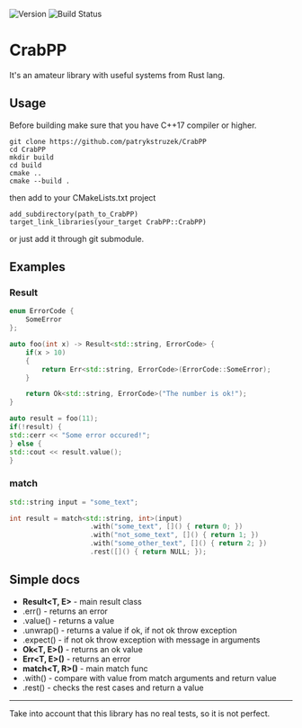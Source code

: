 ![Version](https://img.shields.io/badge/version-eternal_early_access-blue.svg)
![Build Status](https://img.shields.io/badge/build-passing-green.svg)

# CrabPP
It's an amateur library with useful systems from Rust lang.

## Usage

Before building make sure that you have C++17 compiler or higher.
```
git clone https://github.com/patrykstruzek/CrabPP
cd CrabPP
mkdir build
cd build
cmake ..
cmake --build .
```
then add to your CMakeLists.txt project
```
add_subdirectory(path_to_CrabPP)
target_link_libraries(your_target CrabPP::CrabPP)
```
or just add it through git submodule.

## Examples

### Result
```cpp
enum ErrorCode {
    SomeError
};

auto foo(int x) -> Result<std::string, ErrorCode> {
    if(x > 10)
    {
        return Err<std::string, ErrorCode>(ErrorCode::SomeError);
    }

    return Ok<std::string, ErrorCode>("The number is ok!");
}

auto result = foo(11);
if(!result) {
std::cerr << "Some error occured!";
} else {
std::cout << result.value();
}
```

### match
```cpp
std::string input = "some_text";

int result = match<std::string, int>(input)
                    .with("some_text", []() { return 0; })
                    .with("not_some_text", []() { return 1; })
                    .with("some_other_text", []() { return 2; })
                    .rest([]() { return NULL; });
```

## Simple docs
- <strong>Result<T, E></strong> - main result class
- .err() - returns an error 
- .value() - returns a value
- .unwrap() - returns a value if ok, if not ok throw exception
- .expect() - if not ok throw exception with message in arguments
- <strong>Ok<T, E>()</strong> - returns an ok value
- <strong>Err<T, E>()</strong> - returns an error
- <strong>match<T, R>()</strong> - main match func
- .with() - compare with value from match arguments and return value
- .rest() - checks the rest cases and return a value

---
Take into account that this library has no real tests, so it is not perfect.
